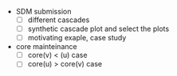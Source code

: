 - SDM submission
  - [ ] different cascades
  - [ ] synthetic cascade plot and select the plots
  - [ ] motivating exaple, case study

- core mainteinance
  - [ ] core(v) < (u) case
  - [ ] core(u) > core(v) case
